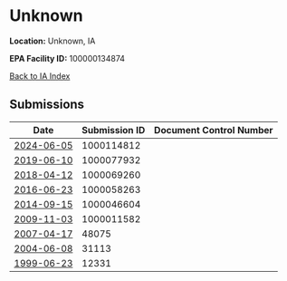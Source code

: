 # Unknown

**Location:** Unknown, IA

**EPA Facility ID:** 100000134874

[Back to IA Index](../../index.md)

## Submissions

| Date | Submission ID | Document Control Number |
|------|--------------|-------------------------|
| [2024-06-05](submissions/1000114812.md) | 1000114812 |  |
| [2019-06-10](submissions/1000077932.md) | 1000077932 |  |
| [2018-04-12](submissions/1000069260.md) | 1000069260 |  |
| [2016-06-23](submissions/1000058263.md) | 1000058263 |  |
| [2014-09-15](submissions/1000046604.md) | 1000046604 |  |
| [2009-11-03](submissions/1000011582.md) | 1000011582 |  |
| [2007-04-17](submissions/48075.md) | 48075 |  |
| [2004-06-08](submissions/31113.md) | 31113 |  |
| [1999-06-23](submissions/12331.md) | 12331 |  |
